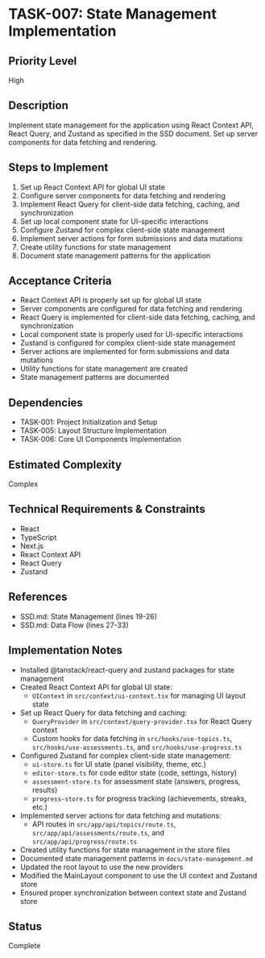 # TASK-007: State Management Implementation

## Priority Level
High

## Description
Implement state management for the application using React Context API, React Query, and Zustand as specified in the SSD document. Set up server components for data fetching and rendering.

## Steps to Implement
1. Set up React Context API for global UI state
2. Configure server components for data fetching and rendering
3. Implement React Query for client-side data fetching, caching, and synchronization
4. Set up local component state for UI-specific interactions
5. Configure Zustand for complex client-side state management
6. Implement server actions for form submissions and data mutations
7. Create utility functions for state management
8. Document state management patterns for the application

## Acceptance Criteria
- React Context API is properly set up for global UI state
- Server components are configured for data fetching and rendering
- React Query is implemented for client-side data fetching, caching, and synchronization
- Local component state is properly used for UI-specific interactions
- Zustand is configured for complex client-side state management
- Server actions are implemented for form submissions and data mutations
- Utility functions for state management are created
- State management patterns are documented

## Dependencies
- TASK-001: Project Initialization and Setup
- TASK-005: Layout Structure Implementation
- TASK-006: Core UI Components Implementation

## Estimated Complexity
Complex

## Technical Requirements & Constraints
- React
- TypeScript
- Next.js
- React Context API
- React Query
- Zustand

## References
- SSD.md: State Management (lines 19-26)
- SSD.md: Data Flow (lines 27-33)

## Implementation Notes
- Installed @tanstack/react-query and zustand packages for state management
- Created React Context API for global UI state:
  - `UIContext` in `src/context/ui-context.tsx` for managing UI layout state
- Set up React Query for data fetching and caching:
  - `QueryProvider` in `src/context/query-provider.tsx` for React Query context
  - Custom hooks for data fetching in `src/hooks/use-topics.ts`, `src/hooks/use-assessments.ts`, and `src/hooks/use-progress.ts`
- Configured Zustand for complex client-side state management:
  - `ui-store.ts` for UI state (panel visibility, theme, etc.)
  - `editor-store.ts` for code editor state (code, settings, history)
  - `assessment-store.ts` for assessment state (answers, progress, results)
  - `progress-store.ts` for progress tracking (achievements, streaks, etc.)
- Implemented server actions for data fetching and mutations:
  - API routes in `src/app/api/topics/route.ts`, `src/app/api/assessments/route.ts`, and `src/app/api/progress/route.ts`
- Created utility functions for state management in the store files
- Documented state management patterns in `docs/state-management.md`
- Updated the root layout to use the new providers
- Modified the MainLayout component to use the UI context and Zustand store
- Ensured proper synchronization between context state and Zustand store

## Status
Complete
